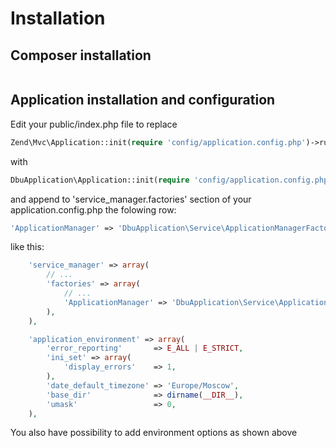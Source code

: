# Installation

## Composer installation
```json

```

## Application installation and configuration
Edit your public/index.php file to replace 
```php
Zend\Mvc\Application::init(require 'config/application.config.php')->run();
```
with
```php
DbuApplication\Application::init(require 'config/application.config.php')->run();
```

and append to 'service_manager.factories' section of your application.config.php the folowing row:
```php
'ApplicationManager' => 'DbuApplication\Service\ApplicationManagerFactory'
```
like this:

```php
    'service_manager' => array(
        // ...
        'factories' => array(
            // ...
            'ApplicationManager' => 'DbuApplication\Service\ApplicationManagerFactory',
        ),
    ),

    'application_environment' => array(
        'error_reporting'       => E_ALL | E_STRICT,
        'ini_set' => array(
            'display_errors'    => 1,
        ),
        'date_default_timezone' => 'Europe/Moscow',
        'base_dir'              => dirname(__DIR__),
        'umask'                 => 0,
    ),
```

You also have possibility to add environment options as shown above
